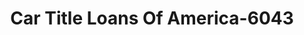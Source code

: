 ---
f_zip-code: 63701
f_state-code: MO
title: Car Title Loans Of America-6043
f_phone: 573-332-1411
f_city-only: Cape Girardeau
f_address: 605 N Kingshighway Street Cape Girardeau
f_location-unique-id: '6043'
slug: car-title-loans-of-america-6043
updated-on: '2024-05-30T13:46:58.046Z'
created-on: '2024-05-30T13:36:59.803Z'
published-on: '2024-05-30T13:54:32.469Z'
f_city-state: cms/city/cape-girardeau-mo.md
f_company: cms/company/car-title-loans-of-america.md
f_state: cms/state/missouri.md
layout: '[payday-loan].html'
tags: payday-loan
---